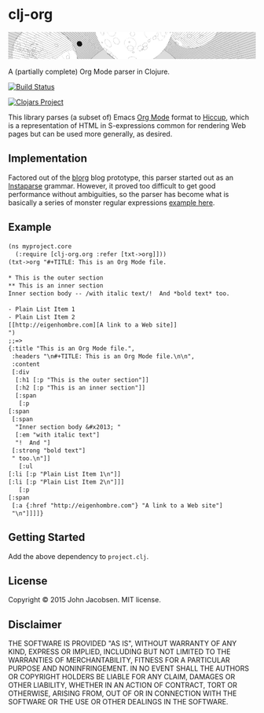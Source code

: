 # clj-org
![image](img/planetz.png)

A (partially complete) Org Mode parser in Clojure.

[![Build Status](https://travis-ci.org/eigenhombre/clj-org.svg)](https://travis-ci.org/eigenhombre/clj-org)

[![Clojars Project](http://clojars.org/clj-org/latest-version.svg)](http://clojars.org/clj-org)

This library parses (a subset of) Emacs [Org
Mode](http://orgmode.org/) format to
[Hiccup](https://github.com/weavejester/hiccup), which is a
representation of HTML in S-expressions common for rendering Web pages
but can be used more generally, as desired.

## Implementation

Factored out of the [blorg](https://github.com/eigenhombre/blorg) blog
prototype, this parser started out as an
[Instaparse](https://github.com/Engelberg/instaparse) grammar.
However, it proved too difficult to get good performance without
ambiguities, so the parser has become what is basically a series of
monster regular expressions [example
here](https://github.com/eigenhombre/clj-org/blob/master/src/clj_org/org.clj#L361).

## Example

    (ns myproject.core
      (:require [clj-org.org :refer [txt->org]]))
    (txt->org "#+TITLE: This is an Org Mode file.

    * This is the outer section
    ** This is an inner section
    Inner section body -- /with italic text/!  And *bold text* too.

    - Plain List Item 1
    - Plain List Item 2
    [[http://eigenhombre.com][A link to a Web site]]
    ")
    ;;=>
    {:title "This is an Org Mode file.",
     :headers "\n#+TITLE: This is an Org Mode file.\n\n",
     :content
     [:div
      [:h1 [:p "This is the outer section"]]
      [:h2 [:p "This is an inner section"]]
      [:span
       [:p
	[:span
	 [:span
	  "Inner section body &#x2013; "
	  [:em "with italic text"]
	  "!  And "]
	 [:strong "bold text"]
	 " too.\n"]]
       [:ul
	[:li [:p "Plain List Item 1\n"]]
	[:li [:p "Plain List Item 2\n"]]]
       [:p
	[:span
	 [:a {:href "http://eigenhombre.com"} "A link to a Web site"]
	 "\n"]]]]}


## Getting Started

Add the above dependency to `project.clj`.

## License

Copyright © 2015 John Jacobsen. MIT license.

## Disclaimer

THE SOFTWARE IS PROVIDED "AS IS", WITHOUT WARRANTY OF ANY KIND, EXPRESS OR
IMPLIED, INCLUDING BUT NOT LIMITED TO THE WARRANTIES OF MERCHANTABILITY,
FITNESS FOR A PARTICULAR PURPOSE AND NONINFRINGEMENT. IN NO EVENT SHALL THE
AUTHORS OR COPYRIGHT HOLDERS BE LIABLE FOR ANY CLAIM, DAMAGES OR OTHER
LIABILITY, WHETHER IN AN ACTION OF CONTRACT, TORT OR OTHERWISE, ARISING FROM,
OUT OF OR IN CONNECTION WITH THE SOFTWARE OR THE USE OR OTHER DEALINGS IN THE
SOFTWARE.
